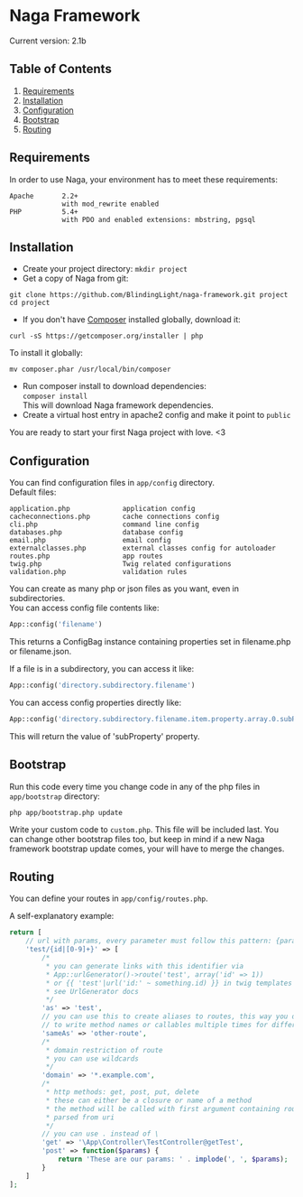 # Naga Framework

Current version: 2.1b

## Table of Contents

1. [Requirements](#requirements)
2. [Installation](#installation)
3. [Configuration](#configuration)
4. [Bootstrap](#bootstrap)
5. [Routing](#routing)

## Requirements

In order to use Naga, your environment has to meet these requirements:  
```
Apache       2.2+  
             with mod_rewrite enabled  
PHP          5.4+  
             with PDO and enabled extensions: mbstring, pgsql
```

## Installation

- Create your project directory: ```mkdir project```  
- Get a copy of Naga from git:  
```
git clone https://github.com/BlindingLight/naga-framework.git project  
cd project
```
- If you don't have [Composer](http://getcomposer.org) installed globally, download it:    
```
curl -sS https://getcomposer.org/installer | php
```    
To install it globally:    
```
mv composer.phar /usr/local/bin/composer
```
- Run composer install to download dependencies:    
```composer install```  
This will download Naga framework dependencies.    
- Create a virtual host entry in apache2 config and make it point to ```public```

You are ready to start your first Naga project with love. <3

## Configuration

You can find configuration files in ```app/config``` directory.  
Default files:  
```
application.php             application config
cacheconnections.php        cache connections config
cli.php                     command line config
databases.php               database config
email.php                   email config
externalclasses.php         external classes config for autoloader
routes.php                  app routes
twig.php                    Twig related configurations
validation.php              validation rules
```

You can create as many php or json files as you want, even in subdirectories.    
You can access config file contents like:    
```php
App::config('filename')
```    
This returns a ConfigBag instance containing properties set in filename.php or filename.json.    

If a file is in a subdirectory, you can access it like:    
```php
App::config('directory.subdirectory.filename')
```    

You can access config properties directly like:     
```php
App::config('directory.subdirectory.filename.item.property.array.0.subProperty')
```  
This will return the value of 'subProperty' property.

## Bootstrap

Run this code every time you change code in any of the php files in ```app/bootstrap``` directory:  
```
php app/bootstrap.php update
```

Write your custom code to ```custom.php```. This file will be included last. You can change other bootstrap files too, but keep in mind if a new Naga framework bootstrap update comes, your will have to merge the changes.

## Routing

You can define your routes in ```app/config/routes.php```.

A self-explanatory example:  
```php
return [
	// url with params, every parameter must follow this pattern: {paramName|regexp}
	'test/{id|[0-9]+}' => [
		/*
		 * you can generate links with this identifier via 
		 * App::urlGenerator()->route('test', array('id' => 1))
		 * or {{ 'test'|url('id:' ~ something.id) }} in twig templates
		 * see UrlGenerator docs
		 */
		'as' => 'test',
		// you can use this to create aliases to routes, this way you don't have
		// to write method names or callables multiple times for different urls
		'sameAs' => 'other-route',
		/*
		 * domain restriction of route
		 * you can use wildcards
		 */
		'domain' => '*.example.com',
		/*
		 * http methods: get, post, put, delete
		 * these can either be a closure or name of a method
		 * the method will be called with first argument containing route parameters
		 * parsed from uri
		 */
		// you can use . instead of \
		'get' => '\App\Controller\TestController@getTest',
		'post' => function($params) {
			return 'These are our params: ' . implode(', ', $params);
		}
	]
];
```
